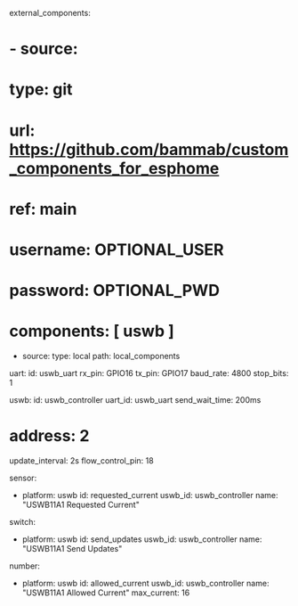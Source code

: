 external_components:
  # - source:
  #     type: git
  #     url: https://github.com/bammab/custom_components_for_esphome
  #     ref: main
  #     username: OPTIONAL_USER
  #     password: OPTIONAL_PWD
  #   components: [ uswb ]

  - source:
      type: local
      path: local_components

uart:
  id: uswb_uart
  rx_pin: GPIO16
  tx_pin: GPIO17
  baud_rate: 4800
  stop_bits: 1

uswb:
  id: uswb_controller
  uart_id: uswb_uart
  send_wait_time: 200ms
  # address: 2
  update_interval: 2s
  flow_control_pin: 18

sensor:
  - platform: uswb
    id: requested_current
    uswb_id: uswb_controller
    name: "USWB11A1 Requested Current"

switch:
  - platform: uswb
    id: send_updates
    uswb_id: uswb_controller
    name: "USWB11A1 Send Updates"

number:
  - platform: uswb
    id: allowed_current
    uswb_id: uswb_controller
    name: "USWB11A1 Allowed Current"
    max_current: 16
